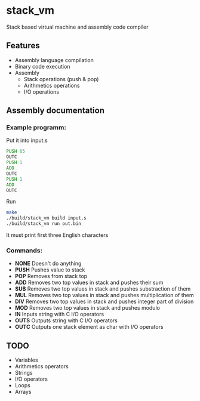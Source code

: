 # stack_vm

Stack based virtual machine and assembly code compiler

## Features

- Assembly language compilation
- Binary code execution
- Assembly
  - Stack operations (push & pop)
  - Arithmetics operations
  - I/O operations

## Assembly documentation

### Example programm:

Put it into input.s

```asm
PUSH 65
OUTC
PUSH 1
ADD
OUTC
PUSH 1
ADD
OUTC
```

Run

```bash
make
./build/stack_vm build input.s
./build/stack_vm run out.bin
```

It must print first three English characters

### Commands:

- **NONE**
  Doesn't do anything
- **PUSH**
  Pushes value to stack
- **POP**
  Removes from stack top
- **ADD**
  Removes two top values in stack and pushes their sum
- **SUB**
  Removes two top values in stack and pushes substraction of them
- **MUL**
  Removes two top values in stack and pushes multiplication of them
- **DIV**
  Removes two top values in stack and pushes integer part of division
- **MOD**
  Removes two top values in stack and pushes modulo
- **IN**
  Inputs string with C I/O operators
- **OUTS**
  Outputs string with C I/O operators
- **OUTC**
  Outputs one stack element as char with I/O operators

## TODO

- Variables
- Arithmetics operators
- Strings
- I/O operators
- Loops
- Arrays
